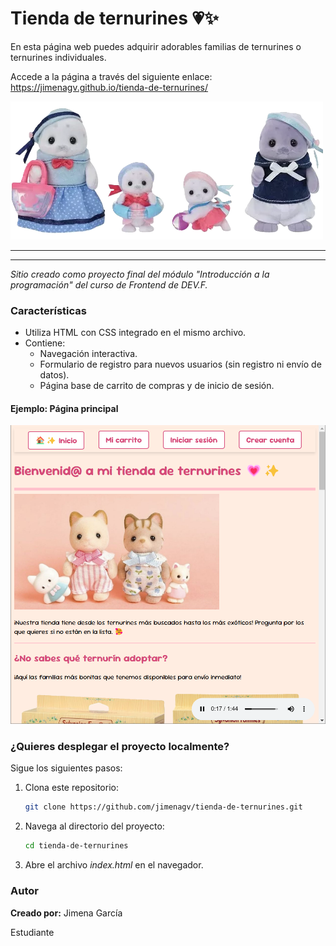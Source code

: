 # Tienda de ternurines 💗✨

En esta página web puedes adquirir adorables familias de ternurines o ternurines individuales.

Accede a la página a través del siguiente enlace: https://jimenagv.github.io/tienda-de-ternurines/

![ternurines](./images/D_NQ_NP_838390-MLM73810835954_012024-O.png)

***
***
*Sitio creado como proyecto final del módulo "Introducción a la programación" del curso de Frontend de DEV.F.*

### Características
* Utiliza HTML con CSS integrado en el mismo archivo.
* Contiene:
  * Navegación interactiva.
  * Formulario de registro para nuevos usuarios (sin registro ni envío de datos).
  * Página base de carrito de compras y de inicio de sesión.

#### Ejemplo: Página principal
![Página principal](./images/captura.png)

### ¿Quieres desplegar el proyecto localmente?
Sigue los siguientes pasos:
1. Clona este repositorio:  
   ```bash
   git clone https://github.com/jimenagv/tienda-de-ternurines.git
2. Navega al directorio del proyecto:
   ```bash
   cd tienda-de-ternurines
3. Abre el archivo *index.html* en el navegador.

### Autor
**Creado por:**
Jimena García

Estudiante